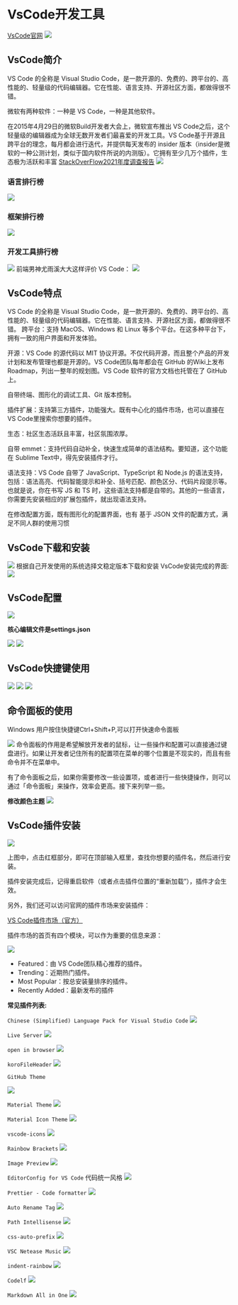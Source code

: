 # VsCode开发工具

[VsCode官网](https://code.visualstudio.com/)
![](/8.png)

## VsCode简介
VS Code 的全称是 Visual Studio Code，是一款开源的、免费的、跨平台的、高性能的、轻量级的代码编辑器。它在性能、语言支持、开源社区方面，都做得很不错。

微软有两种软件：一种是 VS Code，一种是其他软件。

在2015年4月29日的微软Build开发者大会上，微软宣布推出 VS Code之后，这个轻量级的编辑器成为全球无数开发者们最喜爱的开发工具。VS Code基于开源且跨平台的理念，每月都会进行迭代，并提供每天发布的 insider 版本（insider是微软的一种公测计划，类似于国内软件所说的内测版）。它拥有至少几万个插件，生态极为活跃和丰富
[StackOverFlow2021年度调查报告](https://insights.stackoverflow.com/survey/2021)
![](/9.png)
### 语言排行榜
![](/10.png)
### 框架排行榜
![](/11.png)
### 开发工具排行榜
![](/12.png)
前端男神尤雨溪大大这样评价 VS Code：
![](/7.png)
## VsCode特点
VS Code 的全称是 Visual Studio Code，是一款开源的、免费的、跨平台的、高性能的、轻量级的代码编辑器。它在性能、语言支持、开源社区方面，都做得很不错。
跨平台：支持 MacOS、Windows 和 Linux 等多个平台。在这多种平台下，拥有一致的用户界面和开发体验。

开源：VS Code 的源代码以 MIT 协议开源。不仅代码开源，而且整个产品的开发计划和发布管理也都是开源的。VS Code团队每年都会在 GitHub 的Wiki上发布 Roadmap，列出一整年的规划图。VS Code 软件的官方文档也托管在了 GitHub 上。

自带终端、图形化的调试工具、Git 版本控制。

插件扩展：支持第三方插件，功能强大。既有中心化的插件市场，也可以直接在 VS Code里搜索你想要的插件。

生态：社区生态活跃且丰富，社区氛围浓厚。

自带 emmet：支持代码自动补全，快速生成简单的语法结构。要知道，这个功能在 Sublime Text中，得先安装插件才行。

语法支持：VS Code 自带了 JavaScript、TypeScript 和 Node.js 的语法支持，包括：语法高亮、代码智能提示和补全、括号匹配、颜色区分、代码片段提示等。也就是说，你在书写 JS 和 TS 时，这些语法支持都是自带的。其他的一些语言，你需要先安装相应的扩展包插件，就出现语法支持。

在修改配置方面，既有图形化的配置界面，也有 基于 JSON 文件的配置方式，满足不同人群的使用习惯

## VsCode下载和安装
![](/13.png)
根据自己开发使用的系统选择文稳定版本下载和安装
VsCode安装完成的界面:
![](/14.png)
## VsCode配置
![](/15.png)

**核心编辑文件是settings.json**

![](/16.png)
![](/17.png)

## VsCode快捷键使用
![](/18.png)
![](/19.png)
![](/20.png)
## 命令面板的使用

Windows 用户按住快捷键Ctrl+Shift+P,可以打开快速命令面板

![](/21.png)
命令面板的作用是希望解放开发者的鼠标，让一些操作和配置可以直接通过键盘进行。如果让开发者记住所有的配置项在菜单的哪个位置是不现实的，而且有些命令并不在菜单中。

有了命令面板之后，如果你需要修改一些设置项，或者进行一些快捷操作，则可以通过「命令面板」来操作，效率会更高。接下来列举一些。

**修改颜色主题**
![](/22.png)


## VsCode插件安装
![](/23.png)

上图中，点击红框部分，即可在顶部输入框里，查找你想要的插件名，然后进行安装。

插件安装完成后，记得重启软件（或者点击插件位置的“重新加载”），插件才会生效。

另外，我们还可以访问官网的插件市场来安装插件：

[VS Code插件市场（官方）](https://marketplace.visualstudio.com/vscode)

插件市场的首页有四个模块，可以作为重要的信息来源：

![](/24.png)

+ Featured：由 VS Code团队精心推荐的插件。
+ Trending：近期热门插件。
+ Most Popular：按总安装量排序的插件。
+ Recently Added：最新发布的插件

**常见插件列表:**

`Chinese (Simplified) Language Pack for Visual Studio Code`
![](/30.png)

`Live Server`
![](/38.png)

`open in browser`
![](/40.png)

`koroFileHeader`
![](/41.png)

`GitHub Theme`

![](/25.png)

`Material Theme`
![](/26.png)

`Material Icon Theme`
![](/27.png)

`vscode-icons`
![](/28.png)

`Rainbow Brackets`
![](/29.png)

`Image Preview`
![](/31.png)

`EditorConfig for VS Code`
代码统一风格
![](/32.png)

`Prettier - Code formatter`
![](/33.png)

`Auto Rename Tag`
![](/34.png)

`Path Intellisense`
![](/35.png)

`css-auto-prefix`
![](/36.png)

`VSC Netease Music`
![](/37.png)

`indent-rainbow`
![](/39.png)

`Codelf`
![](/42.png)

`Markdown All in One`
![](/43.png)